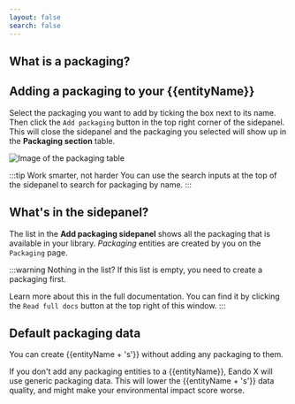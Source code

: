 ```yaml
---
layout: false
search: false
---
```


<script setup>
import { ref, onMounted } from 'vue'
import { useData } from 'vitepress'
import MinidocStyles from '../MinidocStyles.vue'
const { site, frontmatter } = useData()

const entityName = ref('')

onMounted(() => {
  const params = new URLSearchParams(window.location.search);
  entityName.value = params.get('entity') || 'product';
});
</script>

<MinidocStyles />

## What is a packaging?

<!--@include: ../../documentation/__partials/packaging-explanation.md -->

## Adding a packaging to your {{entityName}}

Select the packaging you want to add by ticking the box next to its name. Then click the `Add packaging` button in the top right corner of the sidepanel. This will close the sidepanel and the packaging you selected will show up in the **Packaging section** table.

![Image of the packaging table](/images/product/packaging-added.jpg)

:::tip Work smarter, not harder
You can use the search inputs at the top of the sidepanel to search for packaging by name.
:::

## What's in the sidepanel?

The list in the **Add packaging sidepanel** shows all the packaging that is available in your library. _Packaging_ entities are created by you on the `Packaging` page.

:::warning Nothing in the list?
If this list is empty, you need to create a packaging first.

Learn more about this in the full documentation. You can find it by clicking the `Read full docs` button at the top right of this window.
:::

## Default packaging data

You can create {{entityName + 's'}} without adding any packaging to them.

If you don't add any packaging entities to a {{entityName}}, Eando X will use generic packaging data. This will lower the {{entityName + 's'}} data quality, and might make your environmental impact score worse.
